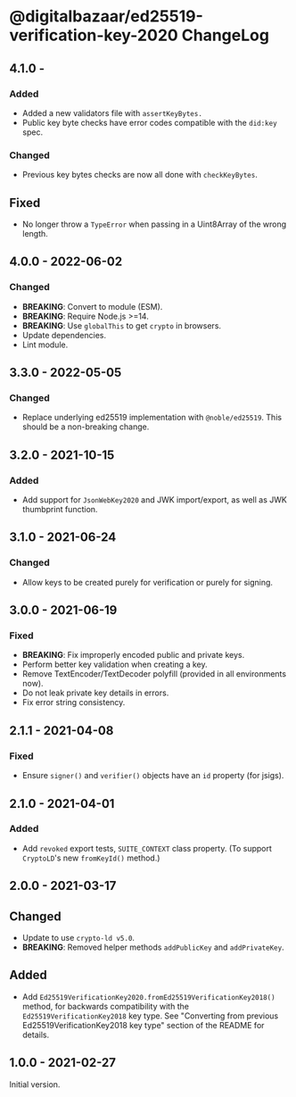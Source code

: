 # @digitalbazaar/ed25519-verification-key-2020 ChangeLog

## 4.1.0 - 

### Added
- Added a new validators file with `assertKeyBytes.`
- Public key byte checks have error codes compatible with the `did:key` spec.

### Changed
- Previous key bytes checks are now all done with `checkKeyBytes`.

## Fixed
- No longer throw a `TypeError` when passing in a Uint8Array of the wrong length.

## 4.0.0 - 2022-06-02

### Changed
- **BREAKING**: Convert to module (ESM).
- **BREAKING**: Require Node.js >=14.
- **BREAKING**: Use `globalThis` to get `crypto` in browsers.
- Update dependencies.
- Lint module.

## 3.3.0 - 2022-05-05

### Changed
- Replace underlying ed25519 implementation with `@noble/ed25519`. This
  should be a non-breaking change.

## 3.2.0 - 2021-10-15

### Added
- Add support for `JsonWebKey2020` and JWK import/export, as well as
  JWK thumbprint function.

## 3.1.0 - 2021-06-24

### Changed
- Allow keys to be created purely for verification or purely for signing.

## 3.0.0 - 2021-06-19

### Fixed
- **BREAKING**: Fix improperly encoded public and private keys.
- Perform better key validation when creating a key.
- Remove TextEncoder/TextDecoder polyfill (provided in all environments now).
- Do not leak private key details in errors.
- Fix error string consistency.

## 2.1.1 - 2021-04-08

### Fixed
- Ensure `signer()` and `verifier()` objects have an `id` property (for jsigs).

## 2.1.0 - 2021-04-01

### Added
- Add `revoked` export tests, `SUITE_CONTEXT` class property. (To support
  `CryptoLD`'s new `fromKeyId()` method.)

## 2.0.0 - 2021-03-17

## Changed
- Update to use `crypto-ld v5.0`.
- **BREAKING**: Removed helper methods `addPublicKey` and `addPrivateKey`.

## Added
- Add `Ed25519VerificationKey2020.fromEd25519VerificationKey2018()` method,
  for backwards compatibility with the `Ed25519VerificationKey2018` key type.
  See "Converting from previous Ed25519VerificationKey2018 key type" section
  of the README for details.

## 1.0.0 - 2021-02-27

Initial version.
